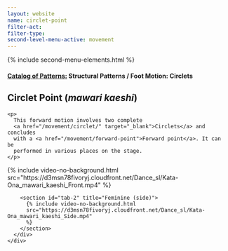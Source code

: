 ```yaml
---
layout: website
name: circlet-point
filter-act:
filter-type:
second-level-menu-active: movement
---
```


{% include second-menu-elements.html %}

<main class="page-content">
  <div class="text-container">
    <h4>
      <a href="/movement/">Catalog of Patterns:</a> Structural Patterns / Foot
      Motion: Circlets
    </h4>
    <h2>Circlet Point (<em>mawari kaeshi</em>)</h2>

    <p>
      This forward motion involves two complete
      <a href="/movement/circlet/" target="_blank">Circlets</a> and concludes
      with a <a href="/movement/forward-point">Forward point</a>. It can be
      performed in various places on the stage.
    </p>
  </div>

  <div class="tabs-container">
    <div class="tabs-container__links">
      <div class="wrapper">
        <div id="tabs"></div>
      </div>
    </div>
    <div class="tabs-container__content">
      <div class="wrapper">
        <section id="tab-1" title="Feminine (front)">
          {% include video-no-background.html
          src="https://d3msn78fivoryj.cloudfront.net/Dance_sl/Kata-Ona_mawari_kaeshi_Front.mp4"
          %}
        </section>

        <section id="tab-2" title="Feminine (side)">
          {% include video-no-background.html
          src="https://d3msn78fivoryj.cloudfront.net/Dance_sl/Kata-Ona_mawari_kaeshi_Side.mp4"
          %}
        </section>
      </div>
    </div>
  </div>
</main>
